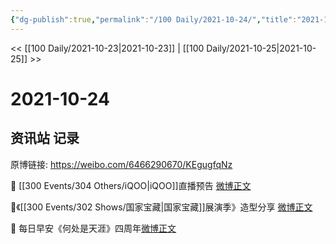 ```yaml
---
{"dg-publish":true,"permalink":"/100 Daily/2021-10-24/","title":"2021-10-24","created":"2022-12-23T11:53:24.000+08:00","updated":"2023-02-26T00:50:19.000+08:00"}
---
```



<< [[100 Daily/2021-10-23\|2021-10-23]] | [[100 Daily/2021-10-25\|2021-10-25]] >>

# 2021-10-24

## 资讯站 记录

原博链接: https://weibo.com/6466290670/KEgugfqNz

🌟 [[300 Events/304 Others/iQOO\|iQOO]]直播预告 [微博正文](https://weibo.com/detail/4695786694902709)

🌟《[[300 Events/302 Shows/国家宝藏\|国家宝藏]]展演季》造型分享 [微博正文](https://weibo.com/detail/4695905184253194)

🌟 每日早安《何处是天涯》四周年[微博正文](https://weibo.com/detail/4695732840301529)
